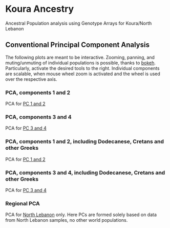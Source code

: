 # Koura Ancestry
Ancestral Population analysis using Genotype Arrays for Koura/North Lebanon

## Conventional Principal Component Analysis
The following plots are meant to be interactive. Zooming, panning, and muting/unmuting of individual populations is possible, thanks to [bokeh](https://bokeh.org/).
Particularly, activate the desired tools to the right. Individual components are scalable, when mouse wheel zoom is activated and the wheel is used over the respective axis.

### PCA, components 1 and 2
PCA for [PC 1 and 2](https://henschellab.github.io/kourapca/Koura_GreekSet4_PC12a.html)

### PCA, components 3 and 4
PCA for [PC 3 and 4](https://henschellab.github.io/kourapca/Koura_GreekSet4_PC34a.html)

### PCA, components 1 and 2, including Dodecanese, Cretans and other Greeks
PCA for [PC 1 and 2](https://henschellab.github.io/kourapca/Koura_GreekSet5_PC12a.html)

### PCA, components 3 and 4, including Dodecanese, Cretans and other Greeks
PCA for [PC 3 and 4](https://henschellab.github.io/kourapca/Koura_GreekSet5_PC34.html)


### Regional PCA 
PCA for [North Lebanon](https://henschellab.github.io/kourapca/kouraOnly.html) only. Here
PCs are formed solely based on data from North Lebanon samples, no other world populations.
